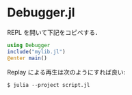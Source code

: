 # Debugger.jl

REPL を開いて下記をコピペする．

```julia
using Debugger
include("mylib.jl")
@enter main()
```

Replay による再生は次のようにすれば良い:

```console
$ julia --project script.jl
```
